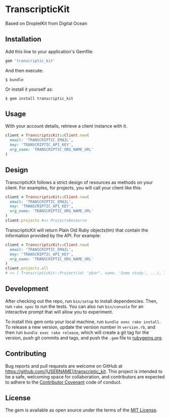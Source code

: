 # TranscripticKit

Based on DropletKit from Digital Ocean

## Installation

Add this line to your application's Gemfile:

```ruby
gem 'transcriptic_kit'
```

And then execute:

    $ bundle

Or install it yourself as:

    $ gem install transcriptic_kit

## Usage

With your account details, retrieve a client instance with it.

```ruby
client = TranscripticKit::Client.new(
  email: 'TRANSCRIPTIC_EMAIL',
  key: 'TRANSCRIPTIC_API_KEY',
  org_name: 'TRANSCRIPTIC_ORG_NAME_URL'
)
```

## Design

TranscripticKit follows a strict design of resources as methods on your client. For examples, for projects, you will call your client like this:

```ruby
client = TranscripticKit::Client.new(
  email: 'TRANSCRIPTIC_EMAIL',
  key: 'TRANSCRIPTIC_API_KEY',
  org_name: 'TRANSCRIPTIC_ORG_NAME_URL'
)
client.projects #=> ProjectsResource
```

TranscripticKit will return Plain Old Ruby objects(tm) that contain the information provided by the API. For example:

```ruby
client = TranscripticKit::Client.new(
  email: 'TRANSCRIPTIC_EMAIL',
  key: 'TRANSCRIPTIC_API_KEY',
  org_name: 'TRANSCRIPTIC_ORG_NAME_URL'
)
client.projects.all
# => [ TranscripticKit::Project(id: "pbar", name: 'Some study', ...), TranscripticKit::Project(id: "pfoo", name: 'Mammoth Cloning', ...) ]
```

## Development

After checking out the repo, run `bin/setup` to install dependencies. Then, run `rake spec` to run the tests. You can also run `bin/console` for an interactive prompt that will allow you to experiment.

To install this gem onto your local machine, run `bundle exec rake install`. To release a new version, update the version number in `version.rb`, and then run `bundle exec rake release`, which will create a git tag for the version, push git commits and tags, and push the `.gem` file to [rubygems.org](https://rubygems.org).

## Contributing

Bug reports and pull requests are welcome on GitHub at https://github.com/[USERNAME]/transcriptic_kit. This project is intended to be a safe, welcoming space for collaboration, and contributors are expected to adhere to the [Contributor Covenant](http://contributor-covenant.org) code of conduct.


## License

The gem is available as open source under the terms of the [MIT License](http://opensource.org/licenses/MIT).
